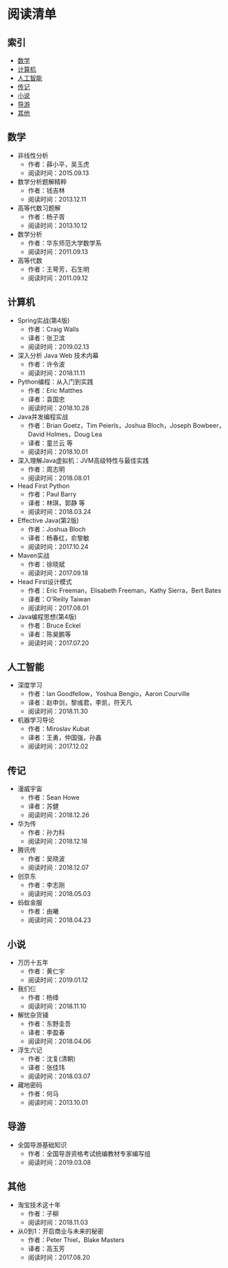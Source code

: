# 阅读清单

## 索引

- [数学](#数学)
- [计算机](#计算机)
- [人工智能](#人工智能)
- [传记](#传记)
- [小说](#小说)
- [导游](#导游)
- [其他](#其他)


## 数学

- 非线性分析
  - 作者：薛小平，吴玉虎
  - 阅读时间：2015.09.13
- 数学分析题解精粹
  - 作者：钱吉林
  - 阅读时间：2013.12.11
- 高等代数习题解
  - 作者：杨子胥
  - 阅读时间：2013.10.12
- 数学分析
  - 作者：华东师范大学数学系
  - 阅读时间：2011.09.13
- 高等代数
  - 作者：王萼芳，石生明
  - 阅读时间：2011.09.12

## 计算机


- Spring实战(第4版)
  - 作者：Craig Walls
  - 译者：张卫滨
  - 阅读时间：2019.02.13
- 深入分析 Java Web 技术内幕
  - 作者：许令波
  - 阅读时间：2018.11.11
- Python编程：从入门到实践
  - 作者：Eric Matthes
  - 译者：袁国忠
  - 阅读时间：2018.10.28
- Java并发编程实战
  - 作者：Brian Goetz，Tim Peierls，Joshua Bloch，Joseph Bowbeer，David Holmes，Doug Lea
  - 译者：童兰云 等
  - 阅读时间：2018.10.01 
- 深入理解Java虚拟机：JVM高级特性与最佳实践
  - 作者：周志明
  - 阅读时间：2018.08.01
- Head First Python
  - 作者：Paul Barry
  - 译者：林琪，郭静 等
  - 阅读时间：2018.03.24
- Effective Java(第2版)
  - 作者：Joshua Bloch
  - 译者：杨春红，俞黎敏
  - 阅读时间：2017.10.24 
- Maven实战
  - 作者：徐晓斌
  - 阅读时间：2017.09.18
- Head First设计模式
  - 作者：Eric Freeman，Elisabeth Freeman，Kathy Sierra，Bert Bates
  - 译者：O'Reilly Taiwan
  - 阅读时间：2017.08.01
- Java编程思想(第4版)
  - 作者：Bruce Eckel
  - 译者：陈昊鹏等
  - 阅读时间：2017.07.20


## 人工智能

- 深度学习
  - 作者：Ian Goodfellow，Yoshua Bengio，Aaron Courville
  - 译者：赵申剑，黎彧君，李凯，符天凡
  - 阅读时间：2018.11.30
- 机器学习导论
  - 作者：Miroslav Kubat
  - 译者：王勇，仲国强，孙鑫
  - 阅读时间：2017.12.02

## 传记

- 漫威宇宙
  - 作者：Sean Howe
  - 译者：苏健
  - 阅读时间：2018.12.26
- 华为传
  - 作者：孙力科
  - 阅读时间：2018.12.18
- 腾讯传
  - 作者：吴晓波
  - 阅读时间：2018.12.07
- 创京东
  - 作者：李志刚
  - 阅读时间：2018.05.03
- 蚂蚁金服
  - 作者：由曦
  - 阅读时间：2018.04.23


## 小说

- 万历十五年
  - 作者：黄仁宇
  - 阅读时间：2019.01.12
- 我们仨
  - 作者：杨绛
  - 阅读时间：2018.11.10
- 解忧杂货铺
  - 作者：东野圭吾
  - 译者：李盈春
  - 阅读时间：2018.04.06
- 浮生六记
  - 作者：沈复(清朝)
  - 译者：张佳玮
  - 阅读时间：2018.03.07
- 藏地密码
  - 作者：何马
  - 阅读时间：2013.10.01



## 导游

- 全国导游基础知识
  - 作者：全国导游资格考试统编教材专家编写组
  - 阅读时间：2019.03.08



## 其他


- 淘宝技术这十年
  - 作者：子柳
  - 阅读时间：2018.11.03
- 从0到1：开启商业与未来的秘密
  - 作者：Peter Thiel，Blake Masters
  - 译者：高玉芳
  - 阅读时间：2017.08.20


